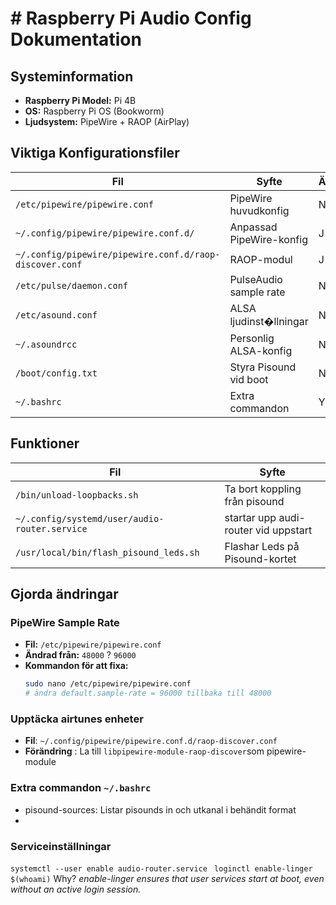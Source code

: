 # #  Raspberry Pi Audio Config Dokumentation

##  Systeminformation
- **Raspberry Pi Model:** Pi 4B
- **OS:** Raspberry Pi OS (Bookworm)
- **Ljudsystem:** PipeWire + RAOP (AirPlay)

##  Viktiga Konfigurationsfiler
| Fil                                   | Syfte                    | Ändrad? |
|---------------------------------------|--------------------------|---------|
| `/etc/pipewire/pipewire.conf`         | PipeWire huvudkonfig     | N       |
| `~/.config/pipewire/pipewire.conf.d/` | Anpassad PipeWire-konfig | J       |
| `~/.config/pipewire/pipewire.conf.d/raop-discover.conf` | RAOP-modul | J       |
| `/etc/pulse/daemon.conf`              | PulseAudio sample rate   | N       |
| `/etc/asound.conf`                    | ALSA ljudinst�llningar  | N       |
| `~/.asoundrcc`                        | Personlig ALSA-konfig    | N       |
| `/boot/config.txt`                    | Styra Pisound vid boot   | N       |
| `~/.bashrc`				| Extra commandon	| Y	|

##  Funktioner
| Fil                                   | Syfte                    	|
|---------------------------------------|--------------------------	|
| `/bin/unload-loopbacks.sh`         	| Ta bort koppling från pisound	|
| `~/.config/systemd/user/audio-router.service`	|  startar upp audi-router vid uppstart	|
| `/usr/local/bin/flash_pisound_leds.sh`         	| Flashar Leds på Pisound-kortet	|


## Gjorda ändringar
###  **PipeWire Sample Rate**
- **Fil:** `/etc/pipewire/pipewire.conf`
- **Ändrad från:** `48000` ? `96000`
- **Kommandon för att fixa:**
  ```bash
  sudo nano /etc/pipewire/pipewire.conf
  # ändra default.sample-rate = 96000 tillbaka till 48000

### Upptäcka airtunes enheter
- **Fil**: `~/.config/pipewire/pipewire.conf.d/raop-discover.conf`
- **Förändring** : La till `libpipewire-module-raop-discover`som pipewire-module

### Extra commandon `~/.bashrc`
- pisound-sources: Listar pisounds in och utkanal i behändit format
- 

### Serviceinställningar
`systemctl --user enable audio-router.service`
` loginctl enable-linger $(whoami)`
Why?
*enable-linger ensures that user services start at boot, even without an active login session.*
